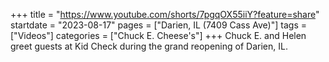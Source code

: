 +++
title = "https://www.youtube.com/shorts/7pgqOX55iiY?feature=share"
startdate = "2023-08-17"
pages = ["Darien, IL (7409 Cass Ave)"]
tags = ["Videos"]
categories = ["Chuck E. Cheese's"]
+++
Chuck E. and Helen greet guests at Kid Check during the grand reopening of Darien, IL.

